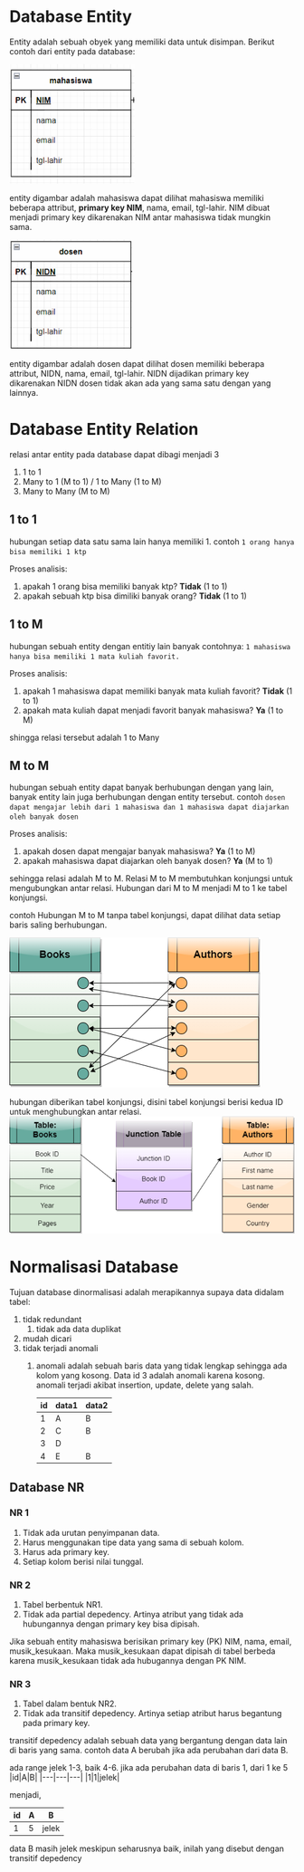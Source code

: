 # Database Entity
Entity adalah sebuah obyek yang memiliki data untuk disimpan. Berikut contoh dari entity pada database:

![](./images/entity.png)

entity digambar adalah mahasiswa dapat dilihat mahasiswa memiliki beberapa attribut, **primary key NIM**, nama, email, tgl-lahir. NIM dibuat menjadi primary key dikarenakan NIM antar mahasiswa tidak mungkin sama.

![](./images/entity1.png)

entity digambar adalah dosen dapat dilihat dosen memiliki beberapa attribut, NIDN, nama, email, tgl-lahir. NIDN dijadikan primary key dikarenakan NIDN dosen tidak akan ada yang sama satu dengan yang lainnya.

# Database Entity Relation
relasi antar entity pada database dapat dibagi menjadi 3
1. 1 to 1
2. Many to 1 (M to 1) / 1 to Many (1 to M)
3. Many to Many (M to M)

## 1 to 1
hubungan setiap data satu sama lain hanya memiliki 1. contoh `1 orang hanya bisa memiliki 1 ktp`

Proses analisis:
1. apakah 1 orang bisa memiliki banyak ktp? **Tidak** (1 to 1)
2. apakah sebuah ktp bisa dimiliki banyak orang? **Tidak** (1 to 1)

## 1 to M
hubungan sebuah entity dengan entitiy lain banyak contohnya:
`1 mahasiswa hanya bisa memiliki 1 mata kuliah favorit.` 

Proses analisis:
1. apakah 1 mahasiswa dapat memiliki banyak mata kuliah favorit? **Tidak** (1 to 1)
2. apakah mata kuliah dapat menjadi favorit banyak mahasiswa? **Ya** (1 to M)

shingga relasi tersebut adalah 1 to Many

## M to M
hubungan sebuah entity dapat banyak berhubungan dengan yang lain, banyak entity lain juga berhubungan dengan entity tersebut. contoh
`dosen dapat mengajar lebih dari 1 mahasiswa dan 1 mahasiswa dapat diajarkan oleh banyak dosen`

Proses analisis:
1. apakah dosen dapat mengajar banyak mahasiswa? **Ya** (1 to M)
2. apakah mahasiswa dapat diajarkan oleh banyak dosen? **Ya** (M to 1)

sehingga relasi adalah M to M. Relasi M to M membutuhkan konjungsi untuk mengubungkan antar relasi. Hubungan dari M to M menjadi M to 1 ke tabel konjungsi.

contoh Hubungan M to M tanpa tabel konjungsi, dapat dilihat data setiap baris saling berhubungan.

![](images/m_to_m.png)

hubungan diberikan tabel konjungsi, disini tabel konjungsi berisi kedua ID untuk menghubungkan antar relasi.
![](images/m_to_m1.png)

# Normalisasi Database
Tujuan database dinormalisasi adalah merapikannya supaya data didalam tabel:
1. tidak redundant
   1. tidak ada data duplikat
2. mudah dicari
3. tidak terjadi anomali
   1. anomali adalah sebuah baris data yang tidak lengkap sehingga ada kolom yang kosong. Data id 3 adalah anomali karena kosong. anomali terjadi akibat insertion, update, delete yang salah.

        |id|data1|data2|
        |---|---|---|
        |1|A|B|
        |2|C|B|
        |3|D||
        |4|E|B|
    
## Database NR

### NR 1
1. Tidak ada urutan penyimpanan data.
2. Harus menggunakan tipe data yang sama di sebuah kolom.
3. Harus ada primary key.
4. Setiap kolom berisi nilai tunggal.

### NR 2
1. Tabel berbentuk NR1.
2. Tidak ada partial depedency. Artinya atribut yang tidak ada hubungannya dengan primary key bisa dipisah. 

Jika sebuah entity mahasiswa berisikan primary key (PK) NIM, nama, email, musik_kesukaan. Maka musik_kesukaan dapat dipisah di tabel berbeda karena musik_kesukaan tidak ada hubugannya dengan PK NIM.

### NR 3
1. Tabel dalam bentuk NR2.
2. Tidak ada transitif depedency. Artinya setiap atribut harus begantung pada primary key.

transitif depedency adalah sebuah data yang bergantung dengan data lain di baris yang sama. contoh data A berubah jika ada perubahan dari data B.

ada range jelek 1-3, baik 4-6. jika ada perubahan data di baris 1, dari 1 ke 5
|id|A|B|
|---|---|---|
|1|1|jelek|

menjadi,

|id|A|B|
|---|---|---|
|1|5|jelek|

data B masih jelek meskipun seharusnya baik, inilah yang disebut dengan transitif depedency